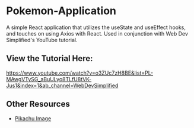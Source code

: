 # Pokemon-Application 
A simple React application that utilizes the useState and useEffect hooks, and touches on using Axios with React. Used in conjunction with Web Dev Simplified's YouTube tutorial. 
## View the Tutorial Here: 
https://www.youtube.com/watch?v=o3ZUc7zH8BE&list=PL-MAwgVTySG_aBuULyo8TLfU8tVK-Jus1&index=1&ab_channel=WebDevSimplified
## Other Resources
- [Pikachu Image](https://freesvgplanet.com/pokemon-svg-free-pikachu-svg-instant-download-pokemon-gym-logo-svg-pokemon-vector-pokemon-svg-cutting-files-dxf-png/)
